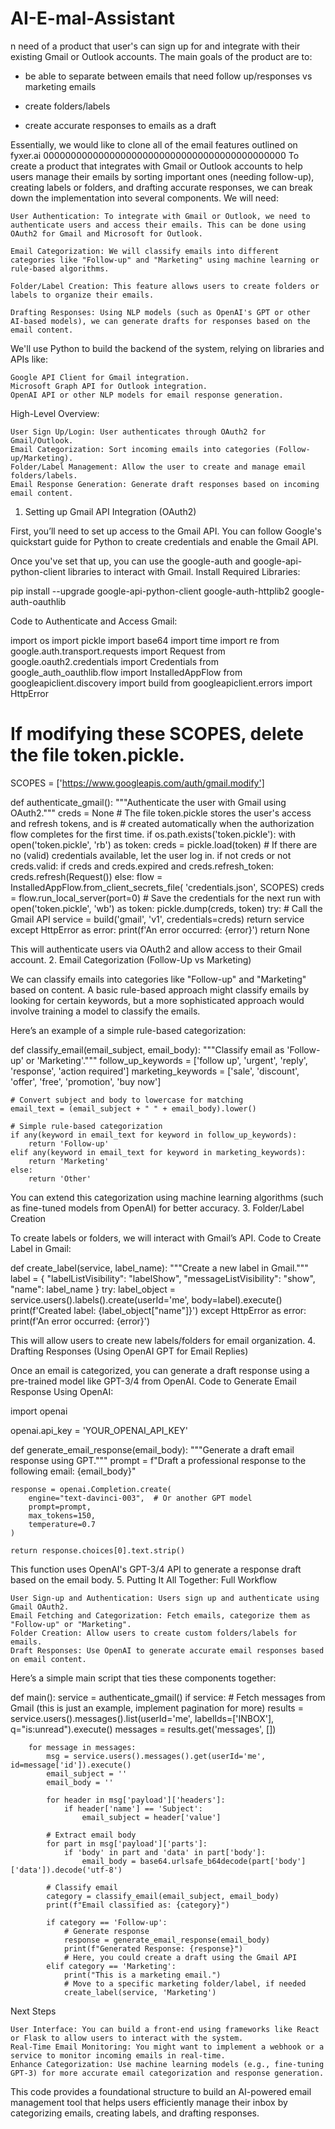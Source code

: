 # AI-E-mal-Assistant
n need of a product that user's can sign up for and integrate with their existing Gmail or Outlook accounts. The main goals of the product are to:

- be able to separate between emails that need follow up/responses vs marketing emails

- create folders/labels

- create accurate responses to emails as a draft

Essentially, we would like to clone all of the email features outlined on fyxer.ai
00000000000000000000000000000000000000000000
To create a product that integrates with Gmail or Outlook accounts to help users manage their emails by sorting important ones (needing follow-up), creating labels or folders, and drafting accurate responses, we can break down the implementation into several components. We will need:

    User Authentication: To integrate with Gmail or Outlook, we need to authenticate users and access their emails. This can be done using OAuth2 for Gmail and Microsoft for Outlook.

    Email Categorization: We will classify emails into different categories like "Follow-up" and "Marketing" using machine learning or rule-based algorithms.

    Folder/Label Creation: This feature allows users to create folders or labels to organize their emails.

    Drafting Responses: Using NLP models (such as OpenAI's GPT or other AI-based models), we can generate drafts for responses based on the email content.

We'll use Python to build the backend of the system, relying on libraries and APIs like:

    Google API Client for Gmail integration.
    Microsoft Graph API for Outlook integration.
    OpenAI API or other NLP models for email response generation.

High-Level Overview:

    User Sign Up/Login: User authenticates through OAuth2 for Gmail/Outlook.
    Email Categorization: Sort incoming emails into categories (Follow-up/Marketing).
    Folder/Label Management: Allow the user to create and manage email folders/labels.
    Email Response Generation: Generate draft responses based on incoming email content.

1. Setting up Gmail API Integration (OAuth2)

First, you’ll need to set up access to the Gmail API. You can follow Google's quickstart guide for Python to create credentials and enable the Gmail API.

Once you've set that up, you can use the google-auth and google-api-python-client libraries to interact with Gmail.
Install Required Libraries:

pip install --upgrade google-api-python-client google-auth-httplib2 google-auth-oauthlib

Code to Authenticate and Access Gmail:

import os
import pickle
import base64
import time
import re
from google.auth.transport.requests import Request
from google.oauth2.credentials import Credentials
from google_auth_oauthlib.flow import InstalledAppFlow
from googleapiclient.discovery import build
from googleapiclient.errors import HttpError

# If modifying these SCOPES, delete the file token.pickle.
SCOPES = ['https://www.googleapis.com/auth/gmail.modify']

def authenticate_gmail():
    """Authenticate the user with Gmail using OAuth2."""
    creds = None
    # The file token.pickle stores the user's access and refresh tokens, and is
    # created automatically when the authorization flow completes for the first time.
    if os.path.exists('token.pickle'):
        with open('token.pickle', 'rb') as token:
            creds = pickle.load(token)
    # If there are no (valid) credentials available, let the user log in.
    if not creds or not creds.valid:
        if creds and creds.expired and creds.refresh_token:
            creds.refresh(Request())
        else:
            flow = InstalledAppFlow.from_client_secrets_file(
                'credentials.json', SCOPES)
            creds = flow.run_local_server(port=0)
        # Save the credentials for the next run
        with open('token.pickle', 'wb') as token:
            pickle.dump(creds, token)
    try:
        # Call the Gmail API
        service = build('gmail', 'v1', credentials=creds)
        return service
    except HttpError as error:
        print(f'An error occurred: {error}')
        return None

This will authenticate users via OAuth2 and allow access to their Gmail account.
2. Email Categorization (Follow-Up vs Marketing)

We can classify emails into categories like "Follow-up" and "Marketing" based on content. A basic rule-based approach might classify emails by looking for certain keywords, but a more sophisticated approach would involve training a model to classify the emails.

Here’s an example of a simple rule-based categorization:

def classify_email(email_subject, email_body):
    """Classify email as 'Follow-up' or 'Marketing'."""
    follow_up_keywords = ['follow up', 'urgent', 'reply', 'response', 'action required']
    marketing_keywords = ['sale', 'discount', 'offer', 'free', 'promotion', 'buy now']
    
    # Convert subject and body to lowercase for matching
    email_text = (email_subject + " " + email_body).lower()

    # Simple rule-based categorization
    if any(keyword in email_text for keyword in follow_up_keywords):
        return 'Follow-up'
    elif any(keyword in email_text for keyword in marketing_keywords):
        return 'Marketing'
    else:
        return 'Other'

You can extend this categorization using machine learning algorithms (such as fine-tuned models from OpenAI) for better accuracy.
3. Folder/Label Creation

To create labels or folders, we will interact with Gmail’s API.
Code to Create Label in Gmail:

def create_label(service, label_name):
    """Create a new label in Gmail."""
    label = {
        "labelListVisibility": "labelShow",
        "messageListVisibility": "show",
        "name": label_name
    }
    try:
        label_object = service.users().labels().create(userId='me', body=label).execute()
        print(f'Created label: {label_object["name"]}')
    except HttpError as error:
        print(f'An error occurred: {error}')

This will allow users to create new labels/folders for email organization.
4. Drafting Responses (Using OpenAI GPT for Email Replies)

Once an email is categorized, you can generate a draft response using a pre-trained model like GPT-3/4 from OpenAI.
Code to Generate Email Response Using OpenAI:

import openai

openai.api_key = 'YOUR_OPENAI_API_KEY'

def generate_email_response(email_body):
    """Generate a draft email response using GPT."""
    prompt = f"Draft a professional response to the following email: {email_body}"
    
    response = openai.Completion.create(
        engine="text-davinci-003",  # Or another GPT model
        prompt=prompt,
        max_tokens=150,
        temperature=0.7
    )
    
    return response.choices[0].text.strip()

This function uses OpenAI's GPT-3/4 API to generate a response draft based on the email body.
5. Putting It All Together: Full Workflow

    User Sign-up and Authentication: Users sign up and authenticate using Gmail OAuth2.
    Email Fetching and Categorization: Fetch emails, categorize them as "Follow-up" or "Marketing".
    Folder Creation: Allow users to create custom folders/labels for emails.
    Draft Responses: Use OpenAI to generate accurate email responses based on email content.

Here’s a simple main script that ties these components together:

def main():
    service = authenticate_gmail()
    if service:
        # Fetch messages from Gmail (this is just an example, implement pagination for more)
        results = service.users().messages().list(userId='me', labelIds=['INBOX'], q="is:unread").execute()
        messages = results.get('messages', [])
        
        for message in messages:
            msg = service.users().messages().get(userId='me', id=message['id']).execute()
            email_subject = ''
            email_body = ''
            
            for header in msg['payload']['headers']:
                if header['name'] == 'Subject':
                    email_subject = header['value']
            
            # Extract email body
            for part in msg['payload']['parts']:
                if 'body' in part and 'data' in part['body']:
                    email_body = base64.urlsafe_b64decode(part['body']['data']).decode('utf-8')
            
            # Classify email
            category = classify_email(email_subject, email_body)
            print(f"Email classified as: {category}")
            
            if category == 'Follow-up':
                # Generate response
                response = generate_email_response(email_body)
                print(f"Generated Response: {response}")
                # Here, you could create a draft using the Gmail API
            elif category == 'Marketing':
                print("This is a marketing email.")
                # Move to a specific marketing folder/label, if needed
                create_label(service, 'Marketing')

Next Steps

    User Interface: You can build a front-end using frameworks like React or Flask to allow users to interact with the system.
    Real-Time Email Monitoring: You might want to implement a webhook or a service to monitor incoming emails in real-time.
    Enhance Categorization: Use machine learning models (e.g., fine-tuning GPT-3) for more accurate email categorization and response generation.

This code provides a foundational structure to build an AI-powered email management tool that helps users efficiently manage their inbox by categorizing emails, creating labels, and drafting responses.
